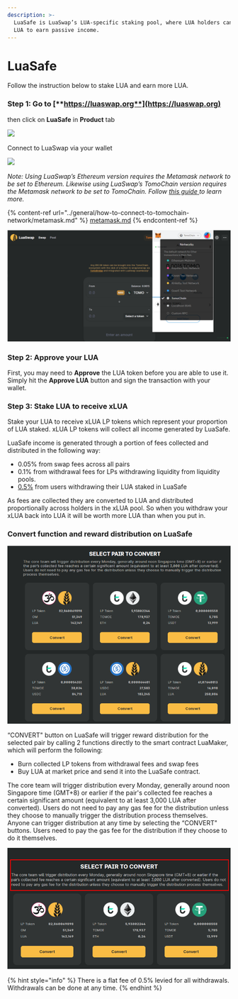 ```yaml
---
description: >-
  LuaSafe is LuaSwap’s LUA-specific staking pool, where LUA holders can stake
  LUA to earn passive income.
---
```


# LuaSafe

Follow the instruction below to stake LUA and earn more LUA.

### **Step 1: Go to** [**https://luaswap.org**](https://luaswap.org)

then click on **LuaSafe** in **Product** tab

![](<../.gitbook/assets/screenshot\_3 (2).png>)

Connect to LuaSwap via your wallet

![](../.gitbook/assets/screenshot\_1.png)

_Note:_ _Using LuaSwap’s Ethereum version requires the Metamask network to be set to Ethereum. Likewise using LuaSwap’s TomoChain version requires the Metamask network to be set to TomoChain. Follow_ [_this guide_ ](https://docs.tomochain.com/general/how-to-connect-to-tomochain-network/metamask)_to learn more._

{% content-ref url="../general/how-to-connect-to-tomochain-network/metamask.md" %}
[metamask.md](../general/how-to-connect-to-tomochain-network/metamask.md)
{% endcontent-ref %}

![](<../.gitbook/assets/image (92).png>)

### Step 2: Approve your LUA

First, you may need to **Approve** the LUA token before you are able to use it. Simply hit the **Approve LUA** button and sign the transaction with your wallet.

### Step 3: Stake LUA to receive xLUA

Stake your LUA to receive xLUA LP tokens which represent your proportion of LUA staked. xLUA LP tokens will collect all income generated by LuaSafe.&#x20;

LuaSafe income is generated through a portion of fees collected and distributed in the following way:

* 0.05% from swap fees across all pairs&#x20;
* 0.1% from withdrawal fees for LPs withdrawing liquidity from liquidity pools.
* [0.5%](https://snapshot.luaswap.org/#/luaswap/proposal/QmRheZC6Ap1u2myBkL3CAbKft6Lnw4oHvEDh1RDAuNK8iA) from users withdrawing their LUA staked in LuaSafe

As fees are collected they are converted to LUA and distributed proportionally across holders in the xLUA pool. So when you withdraw your xLUA back into LUA it will be worth more LUA than when you put in.

### Convert function and reward distribution on LuaSafe

![](<../.gitbook/assets/image (100).png>)

“CONVERT" button on LuaSafe will trigger reward distribution for the selected pair by calling 2 functions directly to the smart contract LuaMaker, which will perform the following:

* Burn collected LP tokens from withdrawal fees and swap fees
* Buy LUA at market price and send it into the LuaSafe contract.

The core team will trigger distribution every Monday, generally around noon Singapore time (GMT+8) or earlier if the pair's collected fee reaches a certain significant amount (equivalent to at least 3,000 LUA after converted). Users do not need to pay any gas fee for the distribution unless they choose to manually trigger the distribution process themselves. Anyone can trigger distribution at any time by selecting the “CONVERT" buttons. Users need to pay the gas fee for the distribution if they choose to do it themselves.

![](<../.gitbook/assets/image (101).png>)

{% hint style="info" %}
There is a flat fee of 0.5% levied for all withdrawals. Withdrawals can be done at any time.
{% endhint %}



